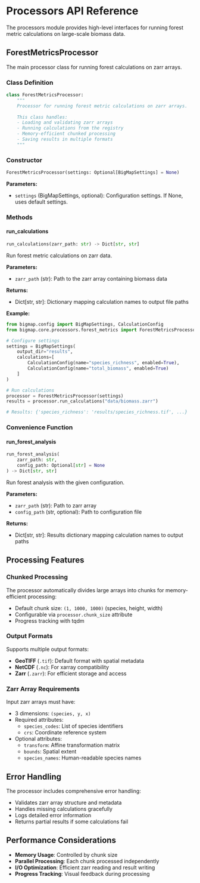 # Processors API Reference

The processors module provides high-level interfaces for running forest metric calculations on large-scale biomass data.

## ForestMetricsProcessor

The main processor class for running forest calculations on zarr arrays.

### Class Definition

```python
class ForestMetricsProcessor:
    """
    Processor for running forest metric calculations on zarr arrays.
    
    This class handles:
    - Loading and validating zarr arrays
    - Running calculations from the registry
    - Memory-efficient chunked processing
    - Saving results in multiple formats
    """
```

### Constructor

```python
ForestMetricsProcessor(settings: Optional[BigMapSettings] = None)
```

**Parameters:**
- `settings` (BigMapSettings, optional): Configuration settings. If None, uses default settings.

### Methods

#### run_calculations

```python
run_calculations(zarr_path: str) -> Dict[str, str]
```

Run forest metric calculations on zarr data.

**Parameters:**
- `zarr_path` (str): Path to the zarr array containing biomass data

**Returns:**
- Dict[str, str]: Dictionary mapping calculation names to output file paths

**Example:**
```python
from bigmap.config import BigMapSettings, CalculationConfig
from bigmap.core.processors.forest_metrics import ForestMetricsProcessor

# Configure settings
settings = BigMapSettings(
    output_dir="results",
    calculations=[
        CalculationConfig(name="species_richness", enabled=True),
        CalculationConfig(name="total_biomass", enabled=True)
    ]
)

# Run calculations
processor = ForestMetricsProcessor(settings)
results = processor.run_calculations("data/biomass.zarr")

# Results: {'species_richness': 'results/species_richness.tif', ...}
```

### Convenience Function

#### run_forest_analysis

```python
run_forest_analysis(
    zarr_path: str, 
    config_path: Optional[str] = None
) -> Dict[str, str]
```

Run forest analysis with the given configuration.

**Parameters:**
- `zarr_path` (str): Path to zarr array
- `config_path` (str, optional): Path to configuration file

**Returns:**
- Dict[str, str]: Results dictionary mapping calculation names to output paths

## Processing Features

### Chunked Processing

The processor automatically divides large arrays into chunks for memory-efficient processing:

- Default chunk size: `(1, 1000, 1000)` (species, height, width)
- Configurable via `processor.chunk_size` attribute
- Progress tracking with tqdm

### Output Formats

Supports multiple output formats:
- **GeoTIFF** (`.tif`): Default format with spatial metadata
- **NetCDF** (`.nc`): For xarray compatibility
- **Zarr** (`.zarr`): For efficient storage and access

### Zarr Array Requirements

Input zarr arrays must have:
- 3 dimensions: `(species, y, x)`
- Required attributes:
  - `species_codes`: List of species identifiers
  - `crs`: Coordinate reference system
- Optional attributes:
  - `transform`: Affine transformation matrix
  - `bounds`: Spatial extent
  - `species_names`: Human-readable species names

## Error Handling

The processor includes comprehensive error handling:
- Validates zarr array structure and metadata
- Handles missing calculations gracefully
- Logs detailed error information
- Returns partial results if some calculations fail

## Performance Considerations

- **Memory Usage**: Controlled by chunk size
- **Parallel Processing**: Each chunk processed independently
- **I/O Optimization**: Efficient zarr reading and result writing
- **Progress Tracking**: Visual feedback during processing